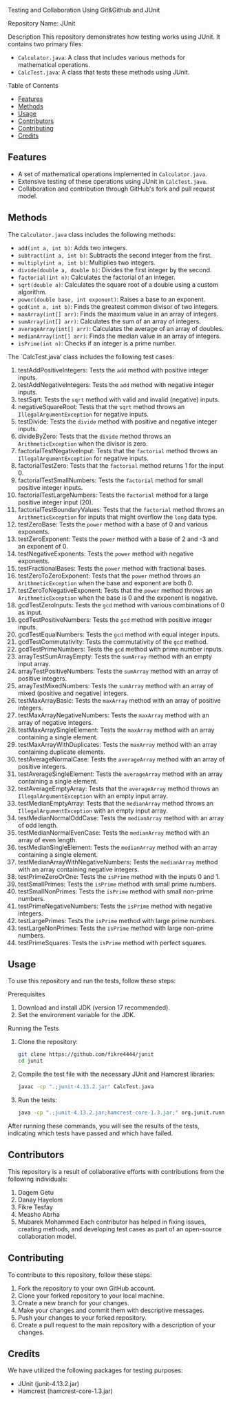 Testing and Collaboration Using Git&Github and JUnit

Repository Name: JUnit

Description
This repository demonstrates how testing works using JUnit. It contains two primary files:
- `Calculator.java`: A class that includes various methods for mathematical operations.
- `CalcTest.java`: A class that tests these methods using JUnit.

Table of Contents
- [Features](#features)
- [Methods](#methods)
- [Usage](#usage)
- [Contributors](#contributors)
- [Contributing](#contributing)
- [Credits](#credits)

## Features
- A set of mathematical operations implemented in `Calculator.java`.
- Extensive testing of these operations using JUnit in `CalcTest.java`.
- Collaboration and contribution through GitHub's fork and pull request model.

## Methods
The `Calculator.java` class includes the following methods:
- `add(int a, int b)`: Adds two integers.
- `subtract(int a, int b)`: Subtracts the second integer from the first.
- `multiply(int a, int b)`: Multiplies two integers.
- `divide(double a, double b)`: Divides the first integer by the second.
- `factorial(int n)`: Calculates the factorial of an integer.
- `sqrt(double a)`: Calculates the square root of a double using a custom algorithm.
- `power(double base, int exponent)`: Raises a base to an exponent.
- `gcd(int a, int b)`: Finds the greatest common divisor of two integers.
- `maxArray(int[] arr)`: Finds the maximum value in an array of integers.
- `sumArray(int[] arr)`: Calculates the sum of an array of integers.
- `averageArray(int[] arr)`: Calculates the average of an array of doubles.
- `medianArray(int[] arr)`: Finds the median value in an array of integers.
- `isPrime(int n)`: Checks if an integer is a prime number.

The `CalcTest.java’ class includes the following test cases:
1. testAddPositiveIntegers: Tests the `add` method with positive integer inputs.
2. testAddNegativeIntegers: Tests the `add` method with negative integer inputs.
3. testSqrt: Tests the `sqrt` method with valid and invalid (negative) inputs.
4. negativeSquareRoot: Tests that the `sqrt` method throws an `IllegalArgumentException` for negative inputs.
5. testDivide: Tests the `divide` method with positive and negative integer inputs.
6. divideByZero: Tests that the `divide` method throws an `ArithmeticException` when the divisor is zero.
7. factorialTestNegativeInput: Tests that the `factorial` method throws an `IllegalArgumentException` for negative inputs.
8. factorialTestZero: Tests that the `factorial` method returns 1 for the input 0.
9. factorialTestSmallNumbers: Tests the `factorial` method for small positive integer inputs.
10. factorialTestLargeNumbers: Tests the `factorial` method for a large positive integer input (20).
11. factorialTestBoundaryValues: Tests that the `factorial` method throws an `ArithmeticException` for inputs that might overflow the `long` data type.
12. testZeroBase: Tests the `power` method with a base of 0 and various exponents.
13. testZeroExponent: Tests the `power` method with a base of 2 and -3 and an exponent of 0.
14. testNegativeExponents: Tests the `power` method with negative exponents.
15. testFractionalBases: Tests the `power` method with fractional bases.
16. testZeroToZeroExponent: Tests that the `power` method throws an `ArithmeticException` when the base and exponent are both 0.
17. testZeroToNegativeExponent: Tests that the `power` method throws an `ArithmeticException` when the base is 0 and the exponent is negative.
18. gcdTestZeroInputs: Tests the `gcd` method with various combinations of 0 as input.
19. gcdTestPositiveNumbers: Tests the `gcd` method with positive integer inputs.
20. gcdTestEqualNumbers: Tests the `gcd` method with equal integer inputs.
21. gcdTestCommutativity: Tests the commutativity of the `gcd` method.
22. gcdTestPrimeNumbers: Tests the `gcd` method with prime number inputs.
23. arrayTestSumArrayEmpty: Tests the `sumArray` method with an empty input array.
24. arrayTestPositiveNumbers: Tests the `sumArray` method with an array of positive integers.
25. arrayTestMixedNumbers: Tests the `sumArray` method with an array of mixed (positive and negative) integers.
26. testMaxArrayBasic: Tests the `maxArray` method with an array of positive integers.
27. testMaxArrayNegativeNumbers: Tests the `maxArray` method with an array of negative integers.
28. testMaxArraySingleElement: Tests the `maxArray` method with an array containing a single element.
29. testMaxArrayWithDuplicates: Tests the `maxArray` method with an array containing duplicate elements.
30. testAverageNormalCase: Tests the `averageArray` method with an array of positive integers.
31. testAverageSingleElement: Tests the `averageArray` method with an array containing a single element.
32. testAverageEmptyArray: Tests that the `averageArray` method throws an `IllegalArgumentException` with an empty input array.
33. testMedianEmptyArray: Tests that the `medianArray` method throws an `IllegalArgumentException` with an empty input array.
34. testMedianNormalOddCase: Tests the `medianArray` method with an array of odd length.
35. testMedianNormalEvenCase: Tests the `medianArray` method with an array of even length.
36. testMedianSingleElement: Tests the `medianArray` method with an array containing a single element.
37. testMedianArrayWithNegativeNumbers: Tests the `medianArray` method with an array containing negative integers.
38. testPrimeZeroOrOne: Tests the `isPrime` method with the inputs 0 and 1.
39. testSmallPrimes: Tests the `isPrime` method with small prime numbers.
40. testSmallNonPrimes: Tests the `isPrime` method with small non-prime numbers.
41. testPrimeNegativeNumbers: Tests the `isPrime` method with negative integers.
42. testLargePrimes: Tests the `isPrime` method with large prime numbers.
43. testLargeNonPrimes: Tests the `isPrime` method with large non-prime numbers.
44. testPrimeSquares: Tests the `isPrime` method with perfect squares.

## Usage
To use this repository and run the tests, follow these steps:

Prerequisites
1. Download and install JDK (version 17 recommended).
2. Set the environment variable for the JDK.

Running the Tests
1. Clone the repository:
    ```bash
    git clone https://github.com/fikre4444/junit
    cd junit
    ```
2. Compile the test file with the necessary JUnit and Hamcrest libraries:
    ```bash
    javac -cp ".;junit-4.13.2.jar" CalcTest.java
    ```
3. Run the tests:
    ```bash
    java -cp ".;junit-4.13.2.jar;hamcrest-core-1.3.jar;" org.junit.runner.JUnitCore CalcTest
    ```
After running these commands, you will see the results of the tests, indicating which tests have passed and which have failed.

## Contributors
This repository is a result of collaborative efforts with contributions from the following individuals:
1. Dagem Getu
2. Danay Hayelom
3. Fikre Tesfay
4. Measho Abrha
5. Mubarek Mohammed 
Each contributor has helped in fixing issues, creating methods, and developing test cases as part of an open-source collaboration model.

## Contributing
To contribute to this repository, follow these steps:
1. Fork the repository to your own GitHub account.
2. Clone your forked repository to your local machine.
3. Create a new branch for your changes.
4. Make your changes and commit them with descriptive messages.
5. Push your changes to your forked repository.
6. Create a pull request to the main repository with a description of your changes.

## Credits
We have utilized the following packages for testing purposes:
- JUnit (junit-4.13.2.jar)
- Hamcrest (hamcrest-core-1.3.jar)
